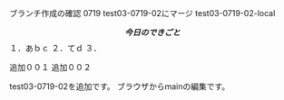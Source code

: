 ブランチ作成の確認
0719
test03-0719-02にマージ
test03-0719-02-local


**$$
今日のできごと
$$**
１．あｂｃ
２．てｄ
３．

追加００１
追加００２

test03-0719-02を追加です。
ブラウザからmainの編集です。

